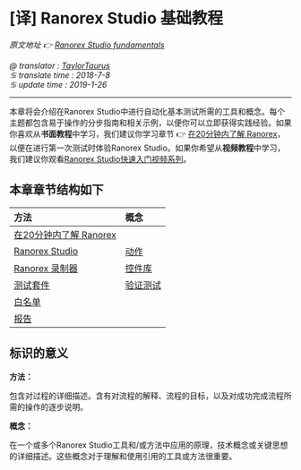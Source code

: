 # [译] Ranorex Studio 基础教程

*原文地址 👉 [Ranorex Studio fundamentals][0]*  

*@ translator : [TaylorTaurus](https://github.com/taylortaurus)*    
*♋ translate time : 2018-7-8*    
*♋ update time : 2019-1-26*  

---

本章将会介绍在Ranorex Studio中进行自动化基本测试所需的工具和概念。每个主题都包含易于操作的分步指南和相关示例，以便你可以立即获得实践经验。如果你喜欢从**书面教程**中学习，我们建议你学习章节 👉 [在20分钟内了解 Ranorex][1]，以便在进行第一次测试时体验Ranorex Studio。如果你希望从**视频教程**中学习，我们建议你观看[Ranorex Studio快速入门视频系列][2]。

## 本章章节结构如下

|**方法**|**概念**|
|:--|:--|
|[在20分钟内了解 Ranorex][11]||
|[Ranorex Studio][12]|[动作][13]|
|[Ranorex 录制器][14]|[控件库][15]|
|[测试套件][16]|[验证测试][17]|
|[白名单][18]||
|[报告][19]||

## 标识的意义

**方法：** 

包含对过程的详细描述。含有对流程的解释、流程的目标，以及对成功完成流程所需的操作的逐步说明。

**概念：**

在一个或多个Ranorex Studio工具和/或方法中应用的原理，技术概念或关键思想的详细描述。这些概念对于理解和使用引用的工具或方法很重要。

[0]: https://www.ranorex.com/help/latest/ranorex-studio-fundamentals/
[1]: .\ranorize-20-minutes\introduction.html
[2]: https://www.ranorex.com/blog/studio-quick-start/
[11]: .\ranorize-20-minutes\introduction.html
[12]: .\ranorex-studio\introduction.html
[13]: .\actions\introduction.html
[14]: .\ranorex-recorder\introduction.html
[15]: .\repository\introduction.html
[16]: .\test-suite\introduction.html
[17]: .\test-validation\introduction.html
[18]: .\whitelisting\introduction.html
[19]: .\reporting\introduction.html
